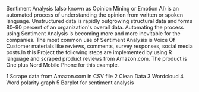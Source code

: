 Sentiment Analysis (also known as Opinion Mining or Emotion AI) is an automated process of understanding the opinion from written or spoken language. Unstructured data is rapidly outgrowing structural data and forms 80–90 percent of an organization's overall data. Automating the process using Sentiment Analysis is becoming more and more inevitable for the companies. The most common use of Sentiment Analysis is Voice Of Customer materials like reviews, comments, survey responses, social media posts.In this Project the following steps are implemented by using R language and scraped product reviews from Amazon.com. The product is One plus Nord Mobile Phone for this example.

   1 Scrape data from Amazon.com in CSV file
   2 Clean Data
   3 Wordcloud
   4 Word polarity graph
   5 Barplot for sentiment analysis
